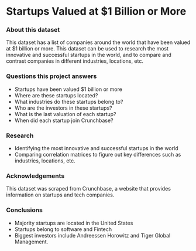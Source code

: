 # Startups Valued at $1 Billion or More
### About this dataset
This dataset has a list of companies around the world that have been valued at $1 billion or more. This dataset can be used to research the most innovative and successful startups in the world, and to compare and contrast companies in different industries, locations, etc.
### Questions this project answers
* Startups have been valued $1 billion or more
* Where are these startups located?
* What industries do these startups belong to?
* Who are the investors in these startups?
* What is the last valuation of each startup?
* When did each startup join Crunchbase?

### Research
* Identifying the most innovative and successful startups in the world
* Comparing correlation matrices to figure out key differences such as industries, locations, etc.

### Acknowledgements
This dataset was scraped from Crunchbase, a website that provides information on startups and tech companies.

### Conclusions
* Majority startups are located in the United States
* Startups belong to software and Fintech
* Biggest investors include Andreessen Horowitz and Tiger Global Management.

